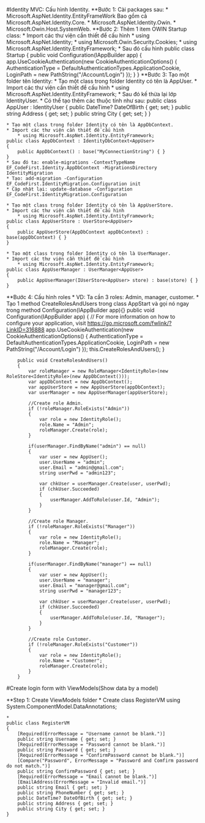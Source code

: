 #Identity MVC: Cấu hình Identity.
**Bước 1: Cài packages sau: 
	* Microsoft.AspNet.Identity.EntityFrameWork Bao gồm cả Microsoft.AspNet.Identity.Core.
	* Microsoft.AspNet.Identity.Owin.
	* Microsoft.Owin.Host.SystemWeb.
**Bước 2: Thêm 1 item OWIN Startup class:
	* Import các thư viện cần thiết để cấu hình
		* using Microsoft.AspNet.Identity;
		* using Microsoft.Owin.Security.Cookies;
		* using Microsoft.AspNet.Identity.EntityFramework;
	* Sau đó cấu hình
		public class Startup
		{
			public void Configuration(IAppBuilder app)
			{
				app.UseCookieAuthentication(new CookieAuthenticationOptions()
				{
					AuthenticationType = DefaultAuthenticationTypes.ApplicationCookie,
					LoginPath = new PathString("/Account/Login")
				});
			}
		}
**Bước 3: Tạo một folder tên Identity:
	* Tạo một class trong folder Identity có tên là AppUser.
	* Import các thư viện cần thiết để cấu hình
		* using Microsoft.AspNet.Identity.EntityFramework;
	* Sau đó kế thừa lại lớp IdentityUser.
	* Có thể tạo thêm các thuộc tính như sau:
	public class AppUser : IdentityUser
    {
        public DateTime? DateOfBirth { get; set; }
        public string Address { get; set; }
        public string City { get; set; }
    }
	
	* Tạo một class trong folder Identity có tên là AppDbContext.
	* Import các thư viện cần thiết để cấu hình
		* using Microsoft.AspNet.Identity.EntityFramework;
	public class AppDbContext : IdentityDbContext<AppUser>
    {
        public AppDbContext() : base("MyConnectionString") { }
    }
	* Sau đó ta: enable-migrations -ContextTypeName EF_CodeFirst.Identity.AppDbContext -MigrationsDirectory IdentityMigration
	* Tạo: add-migration -Configuration EF_CodeFirst.IdentityMigration.Configuration init
	* Cập nhật lại: update-database -Configuration EF_CodeFirst.IdentityMigration.Configuration
	
	* Tạo một class trong folder Identity có tên là AppUserStore.
	* Import các thư viện cần thiết để cấu hình
		* using Microsoft.AspNet.Identity.EntityFramework;
	public class AppUserStore : UserStore<AppUser>
    {
        public AppUserStore(AppDbContext appDbContext) : base(appDbContext) { }
    }
	
	* Tạo một class trong folder Identity có tên là UserManager.
	* Import các thư viện cần thiết để cấu hình
		* using Microsoft.AspNet.Identity.EntityFramework;
	public class AppUserManager : UserManager<AppUser>
    {
        public AppUserManager(IUserStore<AppUser> store) : base(store) { }
    }
	
**Bước 4: Cấu hình roles
	* VD: Ta cần 3 roles: Admin, manager, customer.
	* Tạo 1 method CreateRolesAndUsers trong class AppStart và gọi nó ngay trong method Configuration(IAppBuilder app){}
	public void Configuration(IAppBuilder app)
        {
            // For more information on how to configure your application, visit https://go.microsoft.com/fwlink/?LinkID=316888
            app.UseCookieAuthentication(new CookieAuthenticationOptions()
            {
                AuthenticationType = DefaultAuthenticationTypes.ApplicationCookie,
                LoginPath = new PathString("/Account/Login")
            });
            this.CreateRolesAndUsers();
        }

        public void CreateRolesAndUsers()
        {
            var roleManager = new RoleManager<IdentityRole>(new RoleStore<IdentityRole>(new AppDbContext()));
            var appDbContext = new AppDbContext();
            var appUserStore = new AppUserStore(appDbContext);
            var userManager = new AppUserManager(appUserStore);

            //Create role Admin.
            if (!roleManager.RoleExists("Admin"))
            {
                var role = new IdentityRole();
                role.Name = "Admin";
                roleManager.Create(role);
            }

            if(userManager.FindByName("admin") == null)
            {
                var user = new AppUser();
                user.UserName = "admin";
                user.Email = "admin@gmail.com";
                string userPwd = "admin123";

                var chkUser = userManager.Create(user, userPwd);
                if (chkUser.Succeeded)
                {
                    userManager.AddToRole(user.Id, "Admin");
                }
            }

            //Create role Manager.
            if (!roleManager.RoleExists("Manager"))
            {
                var role = new IdentityRole();
                role.Name = "Manager";
                roleManager.Create(role);
            }

            if(userManager.FindByName("manager") == null)
            {
                var user = new AppUser();
                user.UserName = "manager";
                user.Email = "manager@gmail.com";
                string userPwd = "manager123";

                var chkUser = userManager.Create(user, userPwd);
                if (chkUser.Succeeded)
                {
                    userManager.AddToRole(user.Id, "Manager");
                }
            }

            //Create role Customer.
            if (!roleManager.RoleExists("Customer"))
            {
                var role = new IdentityRole();
                role.Name = "Customer";
                roleManager.Create(role);
            }
        }
		
		

#Create login form with ViewModels(Show data by a model)

**Step 1: Create ViewModels folder
	* Create class RegisterVM
	using System.ComponentModel.DataAnnotations;
	
	*
	public class RegisterVM
    {
        [Required(ErrorMessage = "Username cannot be blank.")]
        public string Username { get; set; }
        [Required(ErrorMessage = "Password cannot be blank.")]
        public string Password { get; set; }
        [Required(ErrorMessage = "ConfirmPassword cannot be blank.")]
        [Compare("Password", ErrorMessage = "Password and Comfirm password do not match.")]
        public string ConfirmPassword { get; set; }
        [Required(ErrorMessage = "Email cannot be blank.")]
        [EmailAddress(ErrorMessage = "Invalid email.")]
        public string Email { get; set; }
        public string PhoneNumber { get; set; }
        public DateTime? DateOfBirth { get; set; }
        public string Address { get; set; }
        public string City { get; set; }
    }
	